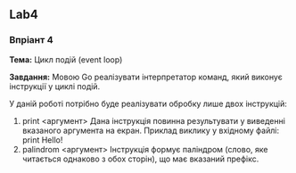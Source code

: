 ## Lab4
### Впріант 4

**Тема:** Цикл подій (event loop)

**Завдання:** Мовою Go реалізувати інтерпретатор команд, який виконує інструкції у циклі подій.

У даній роботі потрібно буде реалізувати обробку лише двох інструкцій:
1. print <аргумент>
Дана інструкція повинна результувати у виведенні вказаного аргумента на екран.
Приклад виклику у вхідному файлі:
print Hello!
2. palindrom <аргумент> 
Інструкція формує паліндром (слово, яке читається однаково з обох сторін), що має вказаний префікс.
